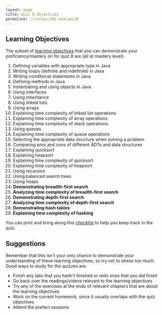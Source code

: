 ```yaml
---
layout: page
title: Quiz 8 Objectives
permalink: /classes/201-w24/quiz8
---
```


## Learning Objectives

The subset of [learning objectives](quizzes-overview) that you can demonstrate your proficiency/mastery on for quiz 8 are (all at mastery level):

1. Defining variables with appropriate type in Java
2. Writing loops (definite and indefinite) in Java
3. Writing conditional statements in Java
4. Defining methods in Java
5. Instantiating and using objects in Java
6. Using interfaces
7. Using inheritance
8. Using linked lists
9. Using arrays
10. Explaining time complexity of linked list operations
11. Explaining time complexity of array operations
13. Explaining time complexity of stack operations
14. Using queues
15. Explaining time complexity of queue operations
16. Selecting the appropriate data structure when solving a problem
17. Comparing pros and cons of different ADTs and data structures
18. Explaining quicksort
19. Explaining heapsort
20. Explaining time complexity of quicksort
21. Explaining time complexity of heapsort
22. Using recursion
23. Using balanced search trees
24. Using heaps
25. **Demonstrating breadth-first search**
26. **Analyzing time complexity of breadth-first search**
27. **Demonstrating depth-first search**
28. **Analyzing time complexity of depth-first search**
29. **Demonstrating hash tables**
30. **Explaining time complexity of hashing**

You can print and bring along this [checklist](https://docs.google.com/document/d/1pQ7OoUxcL86tZKS5wDkPxBsYYfT6YkrvdR-o7mwvdDQ/edit?usp=sharing) to help you keep track in the quiz.

## Suggestions
Remember that this isn't your only chance to demonstrate your understanding of these learning objectives, so try not to stress too much.
Good ways to study for the quizzes are:
* Finish any labs that you hadn't finished or redo ones that you did finish
* Go back over the readings/videos relevant to the learning objectives
* Try any of the exercises at the ends of relevant chapters that are about the learning objectives
* Work on the current homework, since it usually overlaps with the quiz objectives
* Attend the prefect sessions